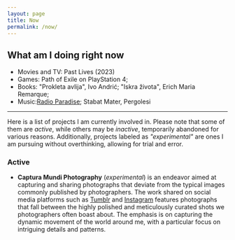 ```yaml
---
layout: page
title: Now
permalink: /now/
---
```


## What am I doing right now

- Movies and TV: Past Lives (2023)
- Games: Path of Exile on PlayStation 4;
- Books: "Prokleta avlija", Ivo Andrić; "Iskra života", Erich Maria Remarque;
- Music:[Radio Paradise](https://radioparadise.com); Stabat Mater, Pergolesi

----

Here is a list of projects I am currently involved in. Please note that some of them are *active*, while others may be *inactive*, temporarily abandoned for various reasons. Additionally, projects labeled as *"experimental"* are ones I am pursuing without overthinking, allowing for trial and error.

### Active

- **Captura Mundi Photography** (*experimental*) is an endeavor aimed at capturing and sharing photographs that deviate from the typical images commonly published by photographers. The work shared on social media platforms such as [Tumblr](https://capturamundi.blog) and [Instagram](https://www.instagram.com/capturamundi/) features photographs that fall between the highly polished and meticulously curated shots we photographers often boast about. The emphasis is on capturing the dynamic movement of the world around me, with a particular focus on intriguing details and patterns.
